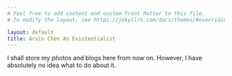 ```yaml
---
# Feel free to add content and custom Front Matter to this file.
# To modify the layout, see https://jekyllrb.com/docs/themes/#overriding-theme-defaults

layout: default
title: Arvin Chen An Existentialist
---
```

I shall store my photos and blogs here from now on.
However, I have absolutely no idea what to do about it.